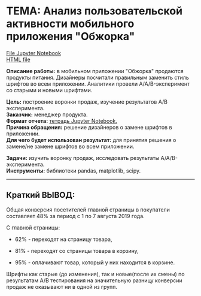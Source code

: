 # **ТЕМА: Анализ пользовательской активности мобильного приложения "Обжорка"**
[File Jupyter Notebook](https://github.com/IGOR-M97/Portfolio/blob/main/App%20%22Obzhorka%22/Analysis_of_user_activity.ipynb)  
[HTML file](https://drive.google.com/file/d/1LgUGfdJhV3gPQs7Zpd-wfbnHkkZy6bF1/view)


**Описание работы:** в мобильном приложении "Обжорка" продаются продукты питания. Дизайнеры посчитали правильным заменить стиль шрифтов во всем приложении. Аналитики провели A/A/B-эксперимент со старыми и новыми шрифтами.

**Цель:** построение воронки продаж, изучение результатов А/В эксперимента.  
**Заказчик:** менеджер продукта.  
**Формат отчета:** [тетрадь Jupyter Notebook.](https://github.com/IGOR-M97/Portfolio/blob/main/App%20%22Obzhorka%22/Analysis_of_user_activity.ipynb)  
**Причина обращения:** решение дизайнеров о замене шрифтов в приложении.  
**Для чего будет использован результат:** для принятия решения о замене/не замене шрифтов во всем приложении.

**Задачи:** изучить воронку продаж, исследовать результаты A/A/B-эксперимента.  
**Инструменты:** библиотеки pandas, matplotlib, scipy.
***

## **Краткий ВЫВОД:**

Общая конверсия посетителей главной страницы в покупатели составляет 48% за период с 1 по 7 августа 2019 года.

  С главной страницы:

  - 62% - переходят на страницу товара,

  - 81% - переходят со страницы товара в корзину,

  - 95% - оплачивают товар, который у них находится в корзине.

Шрифты как старые (до изменения), так и новые(после их смены) по результатам А/В тестирования на значительную разницу конверсии продаж не оказывают ни в одной из групп.
